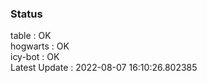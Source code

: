 ### Status


table : OK  
hogwarts : OK  
icy-bot : OK  
Latest Update : 2022-08-07 16:10:26.802385
